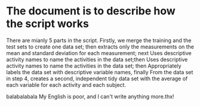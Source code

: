 # The document is to describe how the script works

There are mianly 5 parts in the script. Firstly, we merge the training and the test sets to create one data set; then extracts only the measurements on the mean and standard deviation for each measurement; next Uses descriptive activity names to name the activities in the data set;then Uses descriptive activity names to name the activities in the data set; then Appropriately labels the data set with descriptive variable names, finally From the data set in step 4, creates a second, independent tidy data set with the average of each variable for each activity and each subject.

balabalabala
My English is poor, and I can't write anything more.thx!

